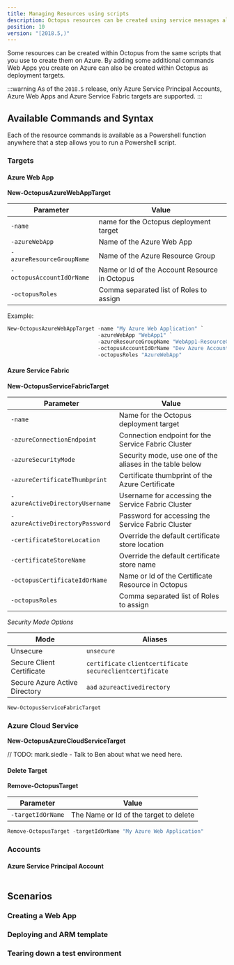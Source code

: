 ```yaml
---
title: Managing Resources using scripts
description: Octopus resources can be created using service messages allowing resources that you currently can script in Azure to be modeled in Octopus.
position: 10
version: "[2018.5,)"
---
```


Some resources can be created within Octopus from the same scripts that you use to create them on Azure. By adding some additional commands Web Apps you create on Azure can also be created within Octopus as deployment targets.

:::warning
As of the `2018.5` release, only Azure Service Principal Accounts, Azure Web Apps and Azure Service Fabric targets are supported.
:::

## Available Commands and Syntax

Each of the resource commands is available as a Powershell function anywhere that a step allows you to run a Powershell script.

### Targets

#### Azure Web App
**New-OctopusAzureWebAppTarget**

| Parameter                 | Value                                         |
| ------------------------- | --------------------------------------------- |
| `-name`                   | name for the Octopus deployment target        |
| `-azureWebApp`            | Name of the Azure Web App                     |
| `-azureResourceGroupName` | Name of the Azure Resource Group              |
| `-octopusAccountIdOrName` | Name or Id of the Account Resource in Octopus |
| `-octopusRoles`           | Comma separated list of Roles to assign       |

Example:
```powershell
New-OctopusAzureWebAppTarget -name "My Azure Web Application" `
                             -azureWebApp "WebApp1" `
                             -azureResourceGroupName "WebApp1-ResourceGroup"  `
                             -octopusAccountIdOrName "Dev Azure Account" `
                             -octopusRoles "AzureWebApp"
```

#### Azure Service Fabric
**New-OctopusServiceFabricTarget**

| Parameter                       | Value                                              |
| ------------------------------- | -------------------------------------------------  |
| `-name`                         | Name for the Octopus deployment target             |
| `-azureConnectionEndpoint`      | Connection endpoint for the Service Fabric Cluster |
| `-azureSecurityMode`            | Security mode, use one of the aliases in the table below |
| `-azureCertificateThumbprint`   | Certificate thumbprint of the Azure Certificate    |
| `-azureActiveDirectoryUsername` | Username for accessing the Service Fabric Cluster  |
| `-azureActiveDirectoryPassword` | Password for accessing the Service Fabric Cluster  |
| `-certificateStoreLocation`     | Override the default certificate store location    |
| `-certificateStoreName`         | Override the default certificate store name        |
| `-octopusCertificateIdOrName`   | Name or Id of the Certificate Resource in Octopus  |
| `-octopusRoles`                 | Comma separated list of Roles to assign            |

_Security Mode Options_

| Mode | Aliases |
| --- | --- |
| Unsecure | `unsecure` |
| Secure Client Certificate | `certificate` `clientcertificate` `secureclientcertificate` |
| Secure Azure Active Directory | `aad` `azureactivedirectory`|

```powershell
New-OctopusServiceFabricTarget
```

### Azure Cloud Service
**New-OctopusAzureCloudServiceTarget**

// TODO: mark.siedle - Talk to Ben about what we need here.

#### Delete Target
**Remove-OctopusTarget**

| Parameter | Value |
| --- | --- |
| `-targetIdOrName` | The Name or Id of the target to delete |

```powershell
Remove-OctopusTarget -targetIdOrName "My Azure Web Application"
```

### Accounts

#### Azure Service Principal Account
```powershell

```

## Scenarios

### Creating a Web App

### Deploying and ARM template

### Tearing down a test environment
